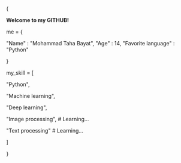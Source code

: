 {

**Welcome to my GITHUB!**

me = {

"Name" : "Mohammad Taha Bayat",
"Age" : 14,
"Favorite language" : "Python"

}

my_skill = [

"Python",

"Machine learning",

"Deep learning",

"Image processing", # Learning...

"Text processing" # Learning...

]

}
